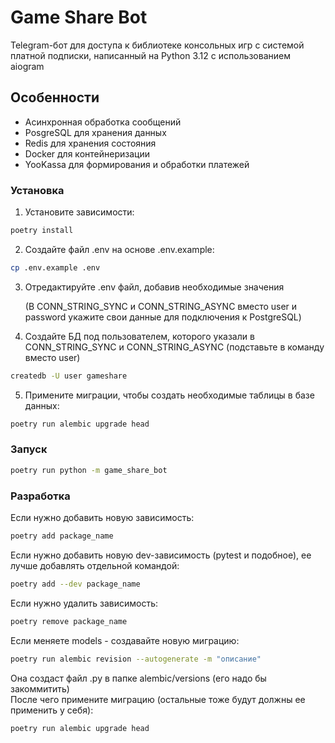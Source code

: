 # Game Share Bot

Telegram-бот для доступа к библиотеке консольных игр с системой платной подписки, написанный на Python 3.12 с использованием aiogram 

## Особенности

- Асинхронная обработка сообщений
- PosgreSQL для хранения данных
- Redis для хранения состояния
- Docker для контейнеризации
- YooKassa для формирования и обработки платежей

### Установка

1. Установите зависимости:
```bash
poetry install
```

2. Создайте файл .env на основе .env.example:
```bash
cp .env.example .env
```

3. Отредактируйте .env файл, добавив необходимые значения   

   (В CONN_STRING_SYNC и CONN_STRING_ASYNC вместо user и password укажите свои данные для подключения к PostgreSQL)

4. Создайте БД под пользователем, которого указали в CONN_STRING_SYNC и CONN_STRING_ASYNC (подставьте в команду вместо user)
```bash
createdb -U user gameshare
```

5. Примените миграции, чтобы создать необходимые таблицы в базе данных:
```bash
poetry run alembic upgrade head
```

### Запуск

```bash
poetry run python -m game_share_bot
```

### Разработка

Если нужно добавить новую зависимость:
```bash
poetry add package_name
```

Если нужно добавить новую dev-зависимость (pytest и подобное), ее лучше добавлять отдельной командой:
```bash
poetry add --dev package_name
```

Если нужно удалить зависимость:
```bash
poetry remove package_name
```

Eсли меняете models - создавайте новую миграцию:
```bash
poetry run alembic revision --autogenerate -m "описание"
```

Она создаст файл .py в папке alembic/versions (его надо бы закоммитить)  
После чего примените миграцию (остальные тоже будут должны ее применить у себя):  
```bash
poetry run alembic upgrade head
```